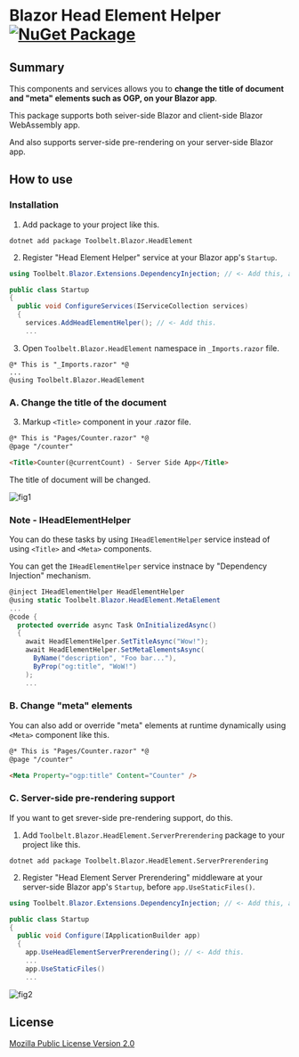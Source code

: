 # Blazor Head Element Helper [![NuGet Package](https://img.shields.io/nuget/v/Toolbelt.Blazor.HeadElement.svg)](https://www.nuget.org/packages/Toolbelt.Blazor.HeadElement/)

## Summary

This components and services allows you to **change the title of document and "meta" elements such as OGP, on your Blazor app**.

This package supports both seiver-side Blazor and client-side Blazor WebAssembly app.

And also supports server-side pre-rendering on your server-side Blazor app.

## How to use

### Installation

1. Add package to your project like this.

```shell
dotnet add package Toolbelt.Blazor.HeadElement
```

2. Register "Head Element Helper" service at your Blazor app's `Startup`.

```csharp
using Toolbelt.Blazor.Extensions.DependencyInjection; // <- Add this, and...

public class Startup
{
  public void ConfigureServices(IServiceCollection services)
  {
    services.AddHeadElementHelper(); // <- Add this.
    ...
```

3. Open `Toolbelt.Blazor.HeadElement` namespace in `_Imports.razor` file.

```
@* This is "_Imports.razor" *@
...
@using Toolbelt.Blazor.HeadElement
```

### A. Change the title of the document

3. Markup `<Title>` component in your .razor file.

```html
@* This is "Pages/Counter.razor" *@
@page "/counter"

<Title>Counter(@currentCount) - Server Side App</Title>
```

The title of document will be changed.

![fig1](https://raw.githubusercontent.com/jsakamoto/Toolbelt.Blazor.HeadElement/master/.assets/fig1.png)

### Note - IHeadElementHelper

You can do these tasks by using `IHeadElementHelper` service instead of using `<Title>` and `<Meta>` components.

You can get the `IHeadElementHelper` service instnace by "Dependency Injection" mechanism.

```csharp
@inject IHeadElementHelper HeadElementHelper
@using static Toolbelt.Blazor.HeadElement.MetaElement
...
@code {
  protected override async Task OnInitializedAsync()
  {
    await HeadElementHelper.SetTitleAsync("Wow!");
    await HeadElementHelper.SetMetaElementsAsync(
      ByName("description", "Foo bar..."),
      ByProp("og:title", "WoW!")
    );
    ...
```


### B. Change "meta" elements

You can also add or override "meta" elements at runtime dynamically using `<Meta>` component like this.

```html
@* This is "Pages/Counter.razor" *@
@page "/counter"

<Meta Property="ogp:title" Content="Counter" />
```


### C. Server-side pre-rendering support

If you want to get srever-side pre-rendering support, do this.

1. Add `Toolbelt.Blazor.HeadElement.ServerPrerendering` package to your project like this.

```shell
dotnet add package Toolbelt.Blazor.HeadElement.ServerPrerendering
```

2. Register "Head Element Server Prerendering" middleware at your server-side Blazor app's `Startup`, before `app.UseStaticFiles()`.

```csharp
using Toolbelt.Blazor.Extensions.DependencyInjection; // <- Add this, and...

public class Startup
{
  public void Configure(IApplicationBuilder app)
  {
    app.UseHeadElementServerPrerendering(); // <- Add this.
    ...
    app.UseStaticFiles()
    ...
```

![fig2](https://raw.githubusercontent.com/jsakamoto/Toolbelt.Blazor.HeadElement/master/.assets/fig2.png)

## License

[Mozilla Public License Version 2.0](https://raw.githubusercontent.com/jsakamoto/Toolbelt.Blazor.HeadElement/master/LICENSE)
